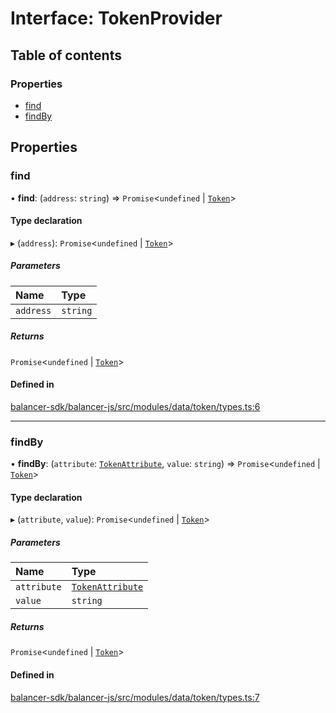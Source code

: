 # Interface: TokenProvider

## Table of contents

### Properties

- [find](TokenProvider.md#find)
- [findBy](TokenProvider.md#findby)

## Properties

### find

• **find**: (`address`: `string`) => `Promise`<`undefined` \| [`Token`](Token.md)\>

#### Type declaration

▸ (`address`): `Promise`<`undefined` \| [`Token`](Token.md)\>

##### Parameters

| Name | Type |
| :------ | :------ |
| `address` | `string` |

##### Returns

`Promise`<`undefined` \| [`Token`](Token.md)\>

#### Defined in

[balancer-sdk/balancer-js/src/modules/data/token/types.ts:6](https://github.com/balancer-labs/balancer-sdk/blob/c094037b/balancer-js/src/modules/data/token/types.ts#L6)

___

### findBy

• **findBy**: (`attribute`: [`TokenAttribute`](../modules.md#tokenattribute), `value`: `string`) => `Promise`<`undefined` \| [`Token`](Token.md)\>

#### Type declaration

▸ (`attribute`, `value`): `Promise`<`undefined` \| [`Token`](Token.md)\>

##### Parameters

| Name | Type |
| :------ | :------ |
| `attribute` | [`TokenAttribute`](../modules.md#tokenattribute) |
| `value` | `string` |

##### Returns

`Promise`<`undefined` \| [`Token`](Token.md)\>

#### Defined in

[balancer-sdk/balancer-js/src/modules/data/token/types.ts:7](https://github.com/balancer-labs/balancer-sdk/blob/c094037b/balancer-js/src/modules/data/token/types.ts#L7)
